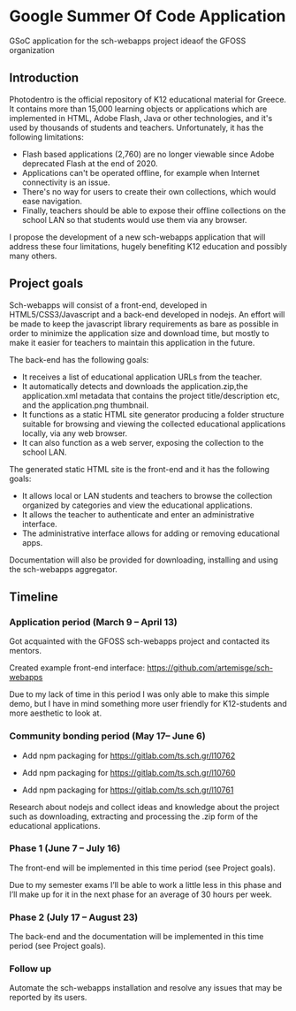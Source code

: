 # Google Summer Of Code Application

GSoC application for the sch-webapps project ideaof the GFOSS organization

## Introduction

Photodentro is the official repository of K12 educational material for Greece. It contains more
than 15,000 learning objects or applications which are implemented in HTML, Adobe Flash,
Java or other technologies, and it's used by thousands of students and teachers.
Unfortunately, it has the following limitations:

- Flash based applications (2,760) are no longer viewable since Adobe deprecated
Flash at the end of 2020.
- Applications can't be operated offline, for example when Internet connectivity is an
issue.
- There's no way for users to create their own collections, which would ease
navigation.
- Finally, teachers should be able to expose their offline collections on the school LAN
so that students would use them via any browser.


I propose the development of a new sch-webapps application that will address these four limitations, hugely benefiting K12 education and possibly many others.

## Project goals

Sch-webapps will consist of a front-end, developed in HTML5/CSS3/Javascript and a back-end developed in nodejs. An effort will be made to keep the javascript library requirements as bare as possible in order to minimize the application size and download
time, but mostly to make it easier for teachers to maintain this application in the future.

The back-end has the following goals:

- It receives a list of educational application URLs from the teacher.
- It automatically detects and downloads the application.zip,the application.xml metadata that contains the project title/description etc, and the application.png thumbnail.
- It functions as a static HTML site generator producing a folder structure suitable for browsing and viewing the collected educational applications locally, via any web browser.
- It can also function as a web server, exposing the collection to the school LAN.


The generated static HTML site is the front-end and it has the following goals:
- It allows local or LAN students and teachers to browse the collection organized by categories and view the educational applications.
- It allows the teacher to authenticate and enter an administrative interface.
- The administrative interface allows for adding or removing educational apps.

Documentation will also be provided for downloading, installing and using the sch-webapps aggregator.

## Timeline

### Application period (March 9 – April 13)

Got acquainted with the GFOSS sch-webapps project and contacted its mentors.

Created example front-end interface: https://github.com/artemisge/sch-webapps

Due to my lack of time in this period I was only able to make this simple demo, but I have in mind something more user friendly for K12-students and more aesthetic to look at.

### Community bonding period (May 17– June 6)

- Add npm packaging for https://gitlab.com/ts.sch.gr/l10762

- Add npm packaging for https://gitlab.com/ts.sch.gr/l10760

- Add npm packaging for https://gitlab.com/ts.sch.gr/l10761

Research about nodejs and collect ideas and knowledge about the project such as downloading, extracting and processing the .zip form of the educational applications.


### Phase 1 (June 7 – July 16)

The front-end will be implemented in this time period (see Project goals).

Due to my semester exams I’ll be able to work a little less in this phase and I’ll make up for it in the next phase for an average of 30 hours per week.

### Phase 2 (July 17 – August 23)

The back-end and the documentation will be implemented in this time period (see Project goals).

### Follow up

Automate the sch-webapps installation and resolve any issues that may be reported by its users.


